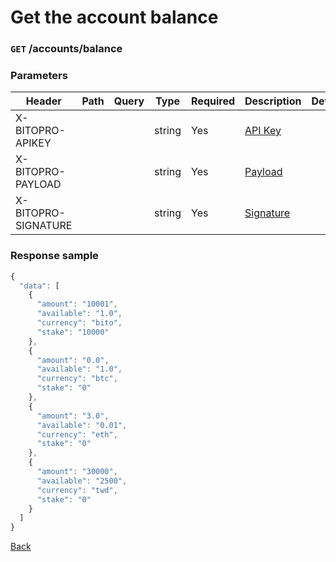# Get the account balance

### `GET` /accounts/balance

### Parameters

| Header              | Path | Query | Type   | Required | Description                                 | Default | Range | Example |
| ------------------- | ---- | ----- | ------ | -------- | ------------------------------------------- | ------- | ----- | ------- |
| X-BITOPRO-APIKEY    |      |       | string | Yes      | [API Key](../../authentication.md#api-key)     |         |       |         |
| X-BITOPRO-PAYLOAD   |      |       | string | Yes      | [Payload](../../authentication.md#payload)     |         |       |         |
| X-BITOPRO-SIGNATURE |      |       | string | Yes      | [Signature](../../authentication.md#signature) |         |       |         |

### Response sample

```js
{
  "data": [
    {
      "amount": "10001",
      "available": "1.0",
      "currency": "bito",
      "stake": "10000"
    },
    {
      "amount": "0.0",
      "available": "1.0",
      "currency": "btc",
      "stake": "0"
    },
    {
      "amount": "3.0",
      "available": "0.01",
      "currency": "eth",
      "stake": "0"
    },
    {
      "amount": "30000",
      "available": "2500",
      "currency": "twd",
      "stake": "0"
    }
  ]
}
```

[Back](../rest.md)